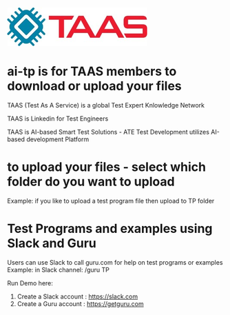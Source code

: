 ![Demo Application Map](https://raw.githubusercontent.com/aimwts/aiTAAS-Edge/master/Taas_logo_s.jpg "Demo Application Map")

# ai-tp is for TAAS members to download or upload your files

TAAS (Test As A Service) is a global Test Expert Knlowledge Network

TAAS is Linkedin for Test Engineers

TAAS is AI-based Smart Test Solutions - ATE Test Development utilizes AI-based development Platform

# to upload your files - select which folder do you want to upload

Example: if you like to upload a test program file then upload to TP folder


# Test Programs and examples using Slack and Guru

Users can use Slack to call guru.com for help on test programs or examples
Example: in Slack channel: /guru TP

Run Demo here:

1. Create a Slack account : https://slack.com
2. Create a Guru account : https://getguru.com
